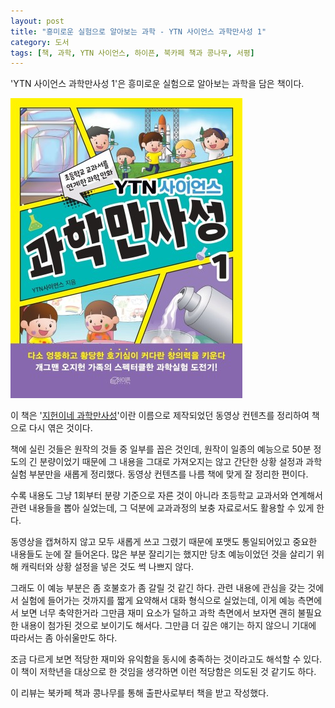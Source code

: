```yaml
---
layout: post
title: "흥미로운 실험으로 알아보는 과학 - YTN 사이언스 과학만사성 1"
category: 도서
tags: [책, 과학, YTN 사이언스, 하이픈, 북카페 책과 콩나무, 서평]
---
```


'YTN 사이언스 과학만사성 1'은
흥미로운 실험으로 알아보는 과학을 담은 책이다.

![표지](/images/book/ytn-science-science-all-around-1-book-h480.jpg)

이 책은 '[지헌이네 과학만사성](https://www.scienceall.com/category/science_channel/ytn-science/science-all-around/)'이란 이름으로 제작되었던 동영상 컨텐츠를
정리하여 책으로 다시 엮은 것이다.

책에 실린 것들은 원작의 것들 중 일부를 꼽은 것인데,
원작이 일종의 예능으로 50분 정도의 긴 분량이었기 때문에
그 내용을 그대로 가져오지는 않고
간단한 상황 설정과 과학 실험 부분만을 새롭게 정리했다.
동영상 컨텐츠를 나름 책에 맞게 잘 정리한 편이다.

수록 내용도 그냥 1회부터 분량 기준으로 자른 것이 아니라
초등학교 교과서와 연계해서 관련 내용들을 뽑아 실었는데,
그 덕분에 교과과정의 보충 자료로서도 활용할 수 있게 한다.

동영상을 캡쳐하지 않고 모두 새롭게 쓰고 그렸기 때문에 포맷도 통일되어있고
중요한 내용들도 눈에 잘 들어온다.
많은 부분 잘리기는 했지만 당초 예능이었던 것을 살리기 위해
캐릭터와 상황 설정을 넣은 것도 썩 나쁘지 않다.

그래도 이 예능 부분은 좀 호불호가 좀 갈릴 것 같긴 하다.
관련 내용에 관심을 갖는 것에서 실험에 들어가는 것까지를
짧게 요약해서 대화 형식으로 실었는데,
이게 예능 측면에서 보면 너무 축약한거라 그만큼 재미 요소가 덜하고
과학 측면에서 보자면 괜히 불필요한 내용이 첨가된 것으로 보이기도 해서다.
그만큼 더 깊은 얘기는 하지 않으니 기대에 따라서는 좀 아쉬울만도 하다.

조금 다르게 보면 적당한 재미와 유익함을 동시에 충족하는 것이라고도 해석할 수 있다.
이 책이 저학년을 대상으로 한 것임을 생각하면 이런 적당함은 의도된 것 같기도 하다.



<div class="im im-info">
이 리뷰는 북카페 책과 콩나무를 통해 출판사로부터 책을 받고 작성했다.
</div>
